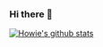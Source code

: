 ### Hi there 👋

<!--
**Howie59/Howie59** is a ✨ _special_ ✨ repository because its `README.md` (this file) appears on your GitHub profile.

Here are some ideas to get you started:

- 🔭 I’m currently working on ...
- 🌱 I’m currently learning ...
- 👯 I’m looking to collaborate on ...
- 🤔 I’m looking for help with ...
- 💬 Ask me about ...
- 📫 How to reach me: ...
- 😄 Pronouns: ...
- ⚡ Fun fact: ...
-->

[![Howie's github stats](https://github-readme-stats.vercel.app/api?username=Howie59 "![Howie's github stats")](https://github.com/Howie59/Howie59)
